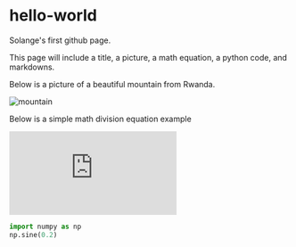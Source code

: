 # hello-world
Solange's first github page. 

This page will include a title, a picture, a math equation, a python code, and markdowns.

Below is a picture of a beautiful mountain from Rwanda.


![mountain](https://user-images.githubusercontent.com/98835048/152022849-99ea1613-5189-419b-8b08-11759b0c1e25.jpg)


Below is a simple math division equation example

![math-division](https://latex.codecogs.com/gif.latex?%5Cfrac%7Ba%5E8%7D%7Ba%5E5%7D%20%3D%20a%5E3)


```Python
import numpy as np
np.sine(0.2)
```
